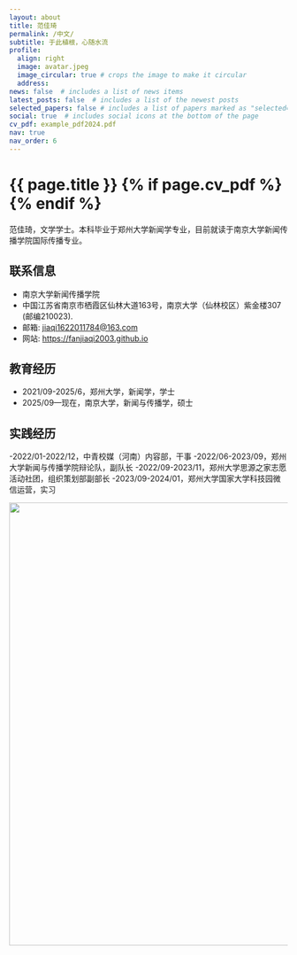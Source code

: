 ```yaml
---
layout: about
title: 范佳琦
permalink: /中文/
subtitle: 于此植根，心随水流
profile:
  align: right
  image: avatar.jpeg
  image_circular: true # crops the image to make it circular
  address:
news: false  # includes a list of news items
latest_posts: false  # includes a list of the newest posts
selected_papers: false # includes a list of papers marked as "selected={true}"
social: true  # includes social icons at the bottom of the page
cv_pdf: example_pdf2024.pdf
nav: true
nav_order: 6
---
```



<h1 class="post-title">{{ page.title }} {% if page.cv_pdf %}<a href="{{ page.cv_pdf | prepend: 'assets/pdf/' | relative_url}}" target="_blank" rel="noopener noreferrer" class="float-right"><i class="fas fa-file-pdf"></i></a>{% endif %}</h1>


范佳琦，文学学士。本科毕业于郑州大学新闻学专业，目前就读于南京大学新闻传播学院国际传播专业。

## 联系信息
- 南京大学新闻传播学院
- 中国江苏省南京市栖霞区仙林大道163号，南京大学（仙林校区）紫金楼307 (邮编210023).
- 邮箱: jiaqi1622011784@163.com
- 网站: https://fanjiaqi2003.github.io


## 教育经历
- 2021/09-2025/6，郑州大学，新闻学，学士
- 2025/09—现在，南京大学，新闻与传播学，硕士

## 实践经历
-2022/01-2022/12，中青校媒（河南）内容部，干事
-2022/06-2023/09，郑州大学新闻与传播学院辩论队，副队长
-2022/09-2023/11，郑州大学思源之家志愿活动社团，组织策划部副部长
-2023/09-2024/01，郑州大学国家大学科技园微信运营，实习


<a href="https://github.com/SocratesClub/SocratesClub.github.io/edit/master/_pages/%E4%B8%AD%E6%96%87.md">
  <img src="https://user-images.githubusercontent.com/543384/192227995-fdb3a693-2f68-4dc4-b9bd-06053066322f.png" width = "800" align="middle" />
</a>
